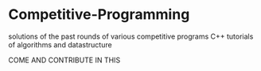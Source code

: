 # Competitive-Programming
solutions of the past rounds of various competitive programs
C++ tutorials of algorithms and datastructure

COME AND CONTRIBUTE IN THIS 
